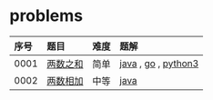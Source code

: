 # problems

| 序号 | 题目                            | 难度 | 题解                                                                                  |
| :--- | :------------------------------ | :--- | :------------------------------------------------------------------------------------ |
| 0001 | [两数之和](0100/0001/README.md) | 简单 | [java](0100/0001/_0001.java) , [go](0100/0001/0001.go) , [python3](0100/0001/0001.py) |
| 0002 | [两数相加](0100/0002/README.md) | 中等 | [java](0100/0002/0002.java)                                                           |
